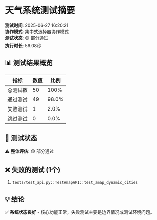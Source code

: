 # 天气系统测试摘要

**测试时间**: 2025-06-27 16:20:21  
**协作模式**: 集中式选择器协作模式  
**测试状态**: 🟡 部分通过  
**执行时长**: 56.08秒

## 📊 测试结果概览

| 指标 | 数值 | 比例 |
|------|------|------|
| 总测试数 | 50 | 100% |
| 通过测试 | 49 | 98.0% |
| 失败测试 | 1 | 2.0% |
| 跳过测试 | 0 | 0.0% |

## 🎯 测试状态

⚠️ **整体评估**: 🟡 部分通过

## ❌ 失败的测试 (1个)

1. `tests/test_api.py::TestAmapAPI::test_amap_dynamic_cities`

## 💡 结论

✅ **系统状态良好** - 核心功能正常，失败测试主要是边界情况或测试环境问题。


